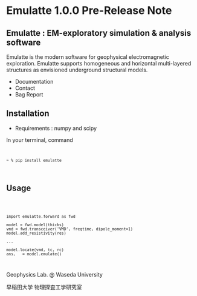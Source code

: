 # Emulatte 1.0.0 Pre-Release Note
## Emulatte : EM-exploratory simulation & analysis software
<p> Emulatte is the modern software for geophysical electromagnetic exploration. Emulatte supports homogeneous and horizontal multi-layered structures as envisioned underground structural models.
</p>

- Documentation
- Contact
- Bag Report

## Installation
- Requirements : numpy and scipy 

 In your terminal, command
<code>

    ~ % pip install emulatte

</code>

## Usage

<code>

    import emulatte.forward as fwd

    model = fwd.model(thicks)
    vmd = fwd.transceiver('VMD', freqtime, dipole_moment=1)
    model.add_resistivity(res)

    ...

    model.locate(vmd, tc, rc)
    ans, _ = model.emulate()

</code>


<p>Geophysics Lab. @ Waseda University</p>
<p>早稲田大学 物理探査工学研究室</p>